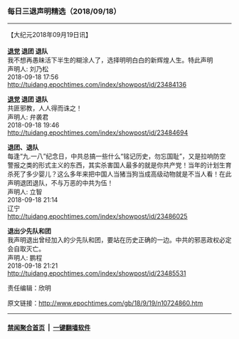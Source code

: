 ### 每日三退声明精选（2018/09/18）
------------------------

<p>【大纪元2018年09月19日讯】<br />
<strong><br />
<a href="http://www.epochtimes.com/gb/tag/%E9%80%80%E5%85%9A.html">退党</a> 退团 退队</strong><br />
我不想再愚昧活下半生的糊涂人了，选择明明白白的新辉煌人生。特此声明<br />
声明人: 刘乃松<br />
2018-09-18 17:56<br />
<a href="http://tuidang.epochtimes.com/index/showpost/id/23484136">http://tuidang.epochtimes.com/index/showpost/id/23484136</a></p>
<p><strong><a href="http://www.epochtimes.com/gb/tag/%E9%80%80%E5%85%9A.html">退党</a> 退团 退队</strong><br />
共匪邪教，人人得而诛之！<br />
声明人: 弁袭君<br />
2018-09-18 19:46<br />
<a href="http://tuidang.epochtimes.com/index/showpost/id/23484694">http://tuidang.epochtimes.com/index/showpost/id/23484694</a></p>
<p><strong>退团、退队</strong><br />
每逢“九.一八”纪念日，中共总搞一些什么“铭记历史，勿忘国耻”，又是拉响防空警报之类的形式主义的东西，其实杀害国人最多的就是你共产党！当年的计划生育杀死了多少婴儿？这么多年来把中国人当猪当狗当成高级动物就是不当人看！在此声明退团退队，不与万恶的中共为伍！<br />
声明人: 立智<br />
2018-09-18 21:14<br />
辽宁<br />
<a href="http://tuidang.epochtimes.com/index/showpost/id/23486025">http://tuidang.epochtimes.com/index/showpost/id/23486025</a></p>
<p><strong>退出少先队和团</strong><br />
我声明退出曾经加入的少先队和团，要站在历史正确的一边。中共的邪恶政权必定会自取灭亡。<br />
声明人: 鹏程<br />
2018-09-18 21:21<br />
<a href="http://tuidang.epochtimes.com/index/showpost/id/23485531">http://tuidang.epochtimes.com/index/showpost/id/23485531</a></p>
<p>责任编辑：欣明</p>

原文链接：http://www.epochtimes.com/gb/18/9/19/n10724860.htm


------------------------
#### [禁闻聚合首页](https://github.com/gfw-breaker/banned-news/blob/master/README.md) &nbsp;|&nbsp;  [一键翻墙软件](https://github.com/gfw-breaker/nogfw/blob/master/README.md)